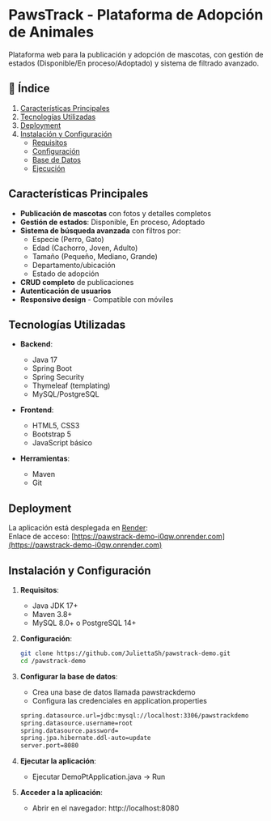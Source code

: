 # PawsTrack - Plataforma de Adopción de Animales

Plataforma web para la publicación y adopción de mascotas, con gestión de estados (Disponible/En proceso/Adoptado) y sistema de filtrado avanzado.

## 📜 Índice
1. [Características Principales](#características-principales)
2. [Tecnologías Utilizadas](#tecnologías-utilizadas)
3. [Deployment](#deployment)
4. [Instalación y Configuración](#instalación-y-configuración)
   - [Requisitos](#requisitos)
   - [Configuración](#configuración)
   - [Base de Datos](#configurar-la-base-de-datos)
   - [Ejecución](#ejecutar-la-aplicación)

## Características Principales

- **Publicación de mascotas** con fotos y detalles completos
- **Gestión de estados**: Disponible, En proceso, Adoptado
- **Sistema de búsqueda avanzada** con filtros por:
  - Especie (Perro, Gato)
  - Edad (Cachorro, Joven, Adulto)
  - Tamaño (Pequeño, Mediano, Grande)
  - Departamento/ubicación
  - Estado de adopción
- **CRUD completo** de publicaciones
- **Autenticación de usuarios**
- **Responsive design** - Compatible con móviles

## Tecnologías Utilizadas

- **Backend**:
  - Java 17
  - Spring Boot
  - Spring Security
  - Thymeleaf (templating)
  - MySQL/PostgreSQL

- **Frontend**:
  - HTML5, CSS3
  - Bootstrap 5
  - JavaScript básico

- **Herramientas**:
  - Maven
  - Git
 
## Deployment
La aplicación está desplegada en [Render](https://render.com/):  
Enlace de acceso: [https://pawstrack-demo-i0qw.onrender.com](https://pawstrack-demo-i0qw.onrender.com)

## Instalación y Configuración

1. **Requisitos**:
   - Java JDK 17+
   - Maven 3.8+
   - MySQL 8.0+ o PostgreSQL 14+

2. **Configuración**:
   ```bash
   git clone https://github.com/JuliettaSh/pawstrack-demo.git
   cd /pawstrack-demo
3. **Configurar la base de datos**:
   - Crea una base de datos llamada pawstrackdemo
   - Configura las credenciales en application.properties
   ```bash
   spring.datasource.url=jdbc:mysql://localhost:3306/pawstrackdemo
   spring.datasource.username=root
   spring.datasource.password=
   spring.jpa.hibernate.ddl-auto=update
   server.port=8080

4. **Ejecutar la aplicación**:
   - Ejecutar DemoPtApplication.java → Run

5. **Acceder a la aplicación**:
   - Abrir en el navegador: http://localhost:8080

